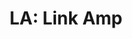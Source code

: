 ---
layout: term
title: 'LA: Link Amp'
name: la
description: "Mod qui permet d’augmenter la portée (longueur des liens) d’un portail."
---